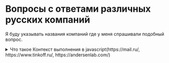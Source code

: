 # Вопросы с ответами различных русских компаний
Я буду указывать названия компаний где у меня спрашивали подобный вопроc.

<details>
<summary>Что такое Контекст выполнения в javascript(https://mail.ru/, https://www.tinkoff.ru/, https://andersenlab.com/)</summary>
<div> <br />
	Следует уточнить про допуски при верстке, 5px - 10px
</div>
</details>
